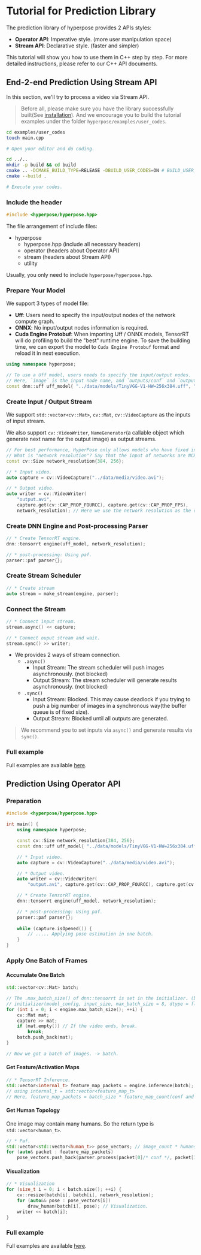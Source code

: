 # Tutorial for Prediction Library

The prediction library of hyperpose provides 2 APIs styles:

- **Operator API**: Imperative style. (more user manipulation space)
- **Stream API**: Declarative style. (faster and simpler)

This tutorial will show you how to use them in C++ step by step. For more detailed instructions, please refer to our C++ API documents.

## End-2-end Prediction Using Stream API

In this section, we'll try to process a video via Stream API.

> Before all, please make sure you have the library successfully built(See [installation](../install/prediction.md)). 
> And we encourage you to build the tutorial examples under the folder `hyperpose/examples/user_codes`.

```bash
cd examples/user_codes
touch main.cpp

# Open your editor and do coding.

cd ../..
mkdir -p build && cd build
cmake .. -DCMAKE_BUILD_TYPE=RELEASE -DBUILD_USER_CODES=ON # BUILD_USER_CODES is by default on
cmake --build .

# Execute your codes.
```

### Include the header

```c++
#include <hyperpose/hyperpose.hpp>
```

The file arrangement of include files:

- hyperpose
  - hyperpose.hpp (include all necessary headers)
  - operator (headers about Operator API)
  - stream (headers about Stream API)
  - utility

Usually, you only need to include `hyperpose/hyperpose.hpp`.

### Prepare Your Model

We support 3 types of model file:

- **Uff**: Users need to specify the input/output nodes of the network compute graph.
- **ONNX**: No input/output nodes information is required.
- **Cuda Engine Protobuf**: When importing Uff / ONNX models, TensorRT will do profiling to build the "best" runtime engine. To save the building time, we can export the model to `Cuda Engine Protobuf` format and reload it in next execution.

```c++
using namespace hyperpose;

// To use a Uff model, users needs to specify the input/output nodes.
// Here, `image` is the input node name, and `outputs/conf` and `outputs/paf` are the output feature maps. (related to the PAF algorithm)
const dnn::uff uff_model{ "../data/models/TinyVGG-V1-HW=256x384.uff", "image", {"outputs/conf", "outputs/paf"} };
```

### Create Input / Output Stream

We support `std::vector<cv::Mat>`, `cv::Mat`, `cv::VideoCapture` as the inputs of input stream.

We also support `cv::VideoWriter`, `NameGenerator`(a callable object which generate next name for the output image) as output streams.

```c++
// For best performance, HyperPose only allows models who have fixed input network resolution.
// What is "network resolution"? Say that the input of networks are NCHW format, the "HW" is the network resolution.
const cv::Size network_resolution{384, 256};

// * Input video.
auto capture = cv::VideoCapture("../data/media/video.avi");

// * Output video.
auto writer = cv::VideoWriter(
    "output.avi", 
    capture.get(cv::CAP_PROP_FOURCC), capture.get(cv::CAP_PROP_FPS), 
    network_resolution); // Here we use the network resolution as the output video resolution.
```

### Create DNN Engine and Post-processing Parser

```c++
// * Create TensorRT engine.
dnn::tensorrt engine(uff_model, network_resolution);

// * post-processing: Using paf.
parser::paf parser{};
```

### Create Stream Scheduler

```c++
// * Create stream
auto stream = make_stream(engine, parser);
```

### Connect the Stream

```c++
// * Connect input stream.
stream.async() << capture;

// * Connect ouput stream and wait.
stream.sync() >> writer;
```

- We provides 2 ways of stream connection.
  - `.async()`
    - Input Stream: The stream scheduler will push images asynchronously. (not blocked)
    - Output Stream: The stream scheduler will generate results asynchronously. (not blocked)
  - `.sync()`
    - Input Stream: Blocked.  This may cause deadlock if you trying to push a big number of images in a synchronous way(the buffer queue is of fixed size).
    - Output Stream: Blocked until all outputs are generated.

> We recommend you to set inputs via `async()` and generate results via `sync()`.

### Full example

Full examples are available [here](../design/design.md).

## Prediction Using Operator API

### Preparation

```c++
#include <hyperpose/hyperpose.hpp>

int main() {
    using namespace hyperpose;

    const cv::Size network_resolution{384, 256};
    const dnn::uff uff_model{ "../data/models/TinyVGG-V1-HW=256x384.uff", "image", {"outputs/conf", "outputs/paf"} };

    // * Input video.
    auto capture = cv::VideoCapture("../data/media/video.avi");

    // * Output video.
    auto writer = cv::VideoWriter(
        "output.avi", capture.get(cv::CAP_PROP_FOURCC), capture.get(cv::CAP_PROP_FPS), network_resolution);

    // * Create TensorRT engine.
    dnn::tensorrt engine(uff_model, network_resolution);

    // * post-processing: Using paf.
    parser::paf parser{};
    
    while (capture.isOpened()) {
        // ..... Applying pose estimation in one batch. 
    }
}
```

### Apply One Batch of Frames

#### Accumulate One Batch

```c++
std::vector<cv::Mat> batch;

// The .max_batch_size() of dnn::tensorrt is set in the initializer. (by default -> 8)
// initializer(model_config, input_size, max_batch_size = 8, dtype = float, factor = 1./255, flip_rgb = true)
for (int i = 0; i < engine.max_batch_size(); ++i) {
    cv::Mat mat;
    capture >> mat;
    if (mat.empty()) // If the video ends, break.
        break;
    batch.push_back(mat);
}

// Now we got a batch of images. -> batch.
```

#### Get Feature/Activation Maps

```c++
// * TensorRT Inference.
std::vector<internal_t> feature_map_packets = engine.inference(batch);
// using internal_t = std::vector<feature_map_t>
// Here, feature_map_packets = batch_size * feature_map_count(conf and paf) * feature_map.
```

#### Get Human Topology

One image may contain many humans. So the return type is `std::vector<human_t>`.

```c++
// * Paf.
std::vector<std::vector<human_t>> pose_vectors; // image_count * humans
for (auto& packet : feature_map_packets)
    pose_vectors.push_back(parser.process(packet[0]/* conf */, packet[1] /* paf */));
```

#### Visualization

```c++
// * Visualization
for (size_t i = 0; i < batch.size(); ++i) {
    cv::resize(batch[i], batch[i], network_resolution);
    for (auto&& pose : pose_vectors[i])
        draw_human(batch[i], pose); // Visualization.
    writer << batch[i];
}
```

### Full example

Full examples are available [here](../design/design.md).
